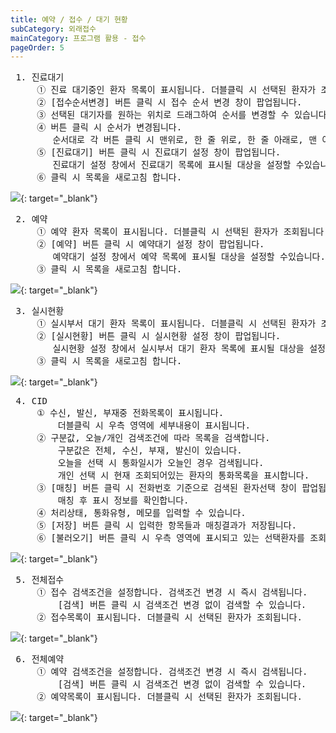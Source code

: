 ```yaml
---
title: 예약 / 접수 / 대기 현황
subCategory: 외래접수
mainCategory: 프로그램 활용 - 접수
pageOrder: 5
---
```


<pre>
 <t2><bold>1. 진료대기</bold></t2>
     ① 진료 대기중인 환자 목록이 표시됩니다. 더블클릭 시 선택된 환자가 조회됩니다.
     ② [접수순서변경] 버튼 클릭 시 접수 순서 변경 창이 팝업됩니다.
     ③ 선택된 대기자를 원하는 위치로 드래그하여 순서를 변경할 수 있습니다.
     ④ 버튼 클릭 시 순서가 변경됩니다.
        순서대로 각 버튼 클릭 시 맨위로, 한 줄 위로, 한 줄 아래로, 맨 아래로 선택 접수내역이 이동합니다.
     ⑤ [진료대기] 버튼 클릭 시 진료대기 설정 창이 팝업됩니다.
        진료대기 설정 창에서 진료대기 목록에 표시될 대상을 설정할 수있습니다. 
     ⑥ 클릭 시 목록을 새로고침 합니다. 
</pre>
[![](/images/{{page.url}}_1.png)](/images/{{page.url}}_1.png){: target="_blank"}

<pre>
 <t2><bold>2. 예약</bold></t2>
     ① 예약 환자 목록이 표시됩니다. 더블클릭 시 선택된 환자가 조회됩니다. 
     ② [예약] 버튼 클릭 시 예약대기 설정 창이 팝업됩니다.
        예약대기 설정 창에서 예약 목록에 표시될 대상을 설정할 수있습니다. 
     ③ 클릭 시 목록을 새로고침 합니다. 
</pre>
[![](/images/{{page.url}}_2.png)](/images/{{page.url}}_2.png){: target="_blank"}

<pre>
 <t2><bold>3. 실시현황</bold></t2>
     ① 실시부서 대기 환자 목록이 표시됩니다. 더블클릭 시 선택된 환자가 조회됩니다. 
     ② [실시현황] 버튼 클릭 시 실시현황 설정 창이 팝업됩니다.
        실시현황 설정 창에서 실시부서 대기 환자 목록에 표시될 대상을 설정할 수있습니다. 
     ③ 클릭 시 목록을 새로고침 합니다. 
</pre>
[![](/images/{{page.url}}_3.png)](/images/{{page.url}}_3.png){: target="_blank"}

<pre>
 <t2><bold>4. CID</bold></t2>
     ① 수신, 발신, 부재중 전화목록이 표시됩니다.
         더블클릭 시 우측 영역에 세부내용이 표시됩니다.
     ② 구분값, 오늘/개인 검색조건에 따라 목록을 검색합니다. 
         구분값은 전체, 수신, 부재, 발신이 있습니다.
         오늘을 선택 시 통화일시가 오늘인 경우 검색됩니다. 
         개인 선택 시 현재 조회되어있는 환자의 통화목록을 표시합니다. 
     ③ [매칭] 버튼 클릭 시 전화번호 기준으로 검색된 환자선택 창이 팝업됩니다.
         매칭 후 표시 정보를 확인합니다.
     ④ 처리상태, 통화유형, 메모를 입력할 수 있습니다.
     ⑤ [저장] 버튼 클릭 시 입력한 항목들과 매칭결과가 저장됩니다.
     ⑥ [불러오기] 버튼 클릭 시 우측 영역에 표시되고 있는 선택환자를 조회할 수 있습니다. 
</pre>
[![](/images/{{page.url}}_4.png)](/images/{{page.url}}_4.png){: target="_blank"}

<pre>
 <t2><bold>5. 전체접수</bold></t2>
     ① 접수 검색조건을 설정합니다. 검색조건 변경 시 즉시 검색됩니다.
         [검색] 버튼 클릭 시 검색조건 변경 없이 검색할 수 있습니다. 
     ② 접수목록이 표시됩니다. 더블클릭 시 선택된 환자가 조회됩니다.  
</pre>
[![](/images/{{page.url}}_5.png)](/images/{{page.url}}_5.png){: target="_blank"}

<pre>
 <t2><bold>6. 전체예약</bold></t2>
     ① 예약 검색조건을 설정합니다. 검색조건 변경 시 즉시 검색됩니다.
         [검색] 버튼 클릭 시 검색조건 변경 없이 검색할 수 있습니다. 
     ② 예약목록이 표시됩니다. 더블클릭 시 선택된 환자가 조회됩니다.  
</pre>
[![](/images/{{page.url}}_6.png)](/images/{{page.url}}_6.png){: target="_blank"}
